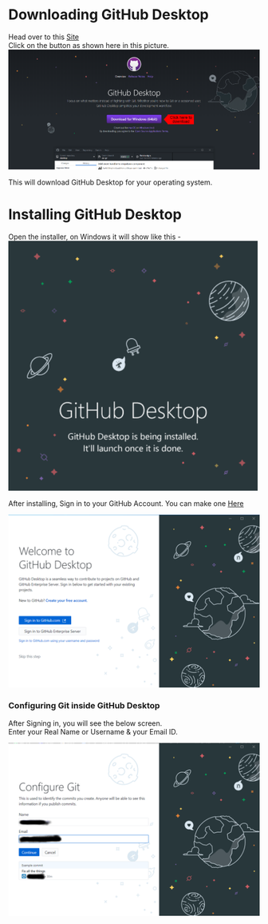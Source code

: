 # Downloading GitHub Desktop

Head over to this [Site](https://desktop.github.com/)<br>
Click on the button as shown here in this picture.<br>
![Downloading GitHub Desktop](/Assets/Downloading%20GitHub%20Desktop.png)

This will download GitHub Desktop for your operating system.<br>

# Installing GitHub Desktop

Open the installer, on Windows it will show like this -<br>
![Installing GitHub Desktop](/Assets/Installing%20Github%20Desktop.png)

After installing, Sign in to your GitHub Account. You can make one [Here](https://github.com/join?ref_cta=Sign+up&ref_loc=header+logged+out&ref_page=%2F&source=header-home)

![Logging into GD](/Assets/GitHub%20Desktop%20Launch%20Page.png)

### Configuring Git inside GitHub Desktop

After Signing in, you will see the below screen.<br>
Enter your Real Name or Username & your Email ID.<br>

![Configuring Git](/Assets/Configure%20Git%20in%20GD.png)
